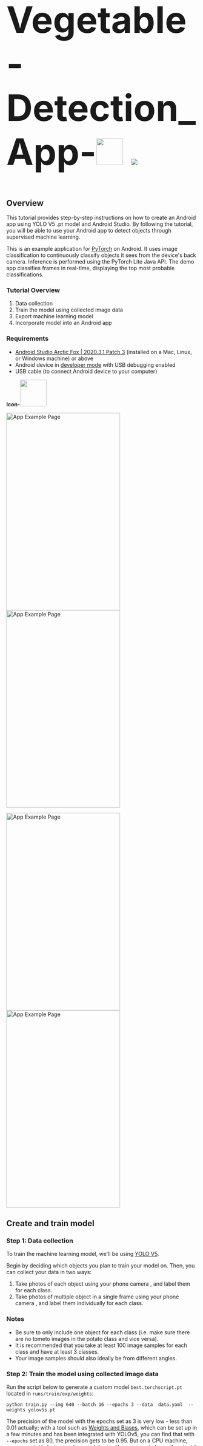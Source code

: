 <h1 style="font-size:10vw"> Vegetable-Detection_App-<img src="https://github.com/SOURAB-BAPPA/Vegetable-Detection_App/blob/main/images/vegetable.gif" width=70 height=70 />  <img src="https://user-images.githubusercontent.com/73097560/115834477-dbab4500-a447-11eb-908a-139a6edaec5c.gif"></h1>

## Overview

This tutorial provides step-by-step instructions on how to create an Android app using YOLO V5 .pt model and Android Studio. By following the tutorial, you will be able to use your Android app to detect objects through supervised machine learning. 

This is an example application for [PyTorch](https://pytorch.org/mobile/android/#more-pytorch-android-demo-apps) on Android. It uses image classification to continuously classify objects it sees from the device's back camera. Inference is performed using the PyTorch Lite Java API. The demo app classifies frames in real-time, displaying the top most probable classifications. 

### Tutorial Overview

1. Data collection
2. Train the model using collected image data
3. Export machine learning model
4. Incorporate model into an Android app

### Requirements

*   [Android Studio Arctic Fox | 2020.3.1 Patch 3](https://developer.android.com/studio) (installed on a Mac, Linux, or Windows machine) or above
*   Android device in [developer mode](https://developer.android.com/studio/debug/dev-options) with USB debugging enabled
*   USB cable (to connect Android device to your computer)

<b>Icon-</b><img src="https://github.com/SOURAB-BAPPA/Vegetable-Detection_App/blob/main/images/icon4.png" width=70 height=70 />

<img src="https://github.com/SOURAB-BAPPA/Vegetable-Detection_App/blob/main/images/front_page.jpg" alt="App Example Page" width="300" height="520"/><img src="https://github.com/SOURAB-BAPPA/Vegetable-Detection_App/blob/main/images/2.jpg" alt="App Example Page" width="300" height="520"/>

<img src="https://github.com/SOURAB-BAPPA/Vegetable-Detection_App/blob/main/images/4.jpg" alt="App Example Page" width="300" height="520"/><img src="https://github.com/SOURAB-BAPPA/Vegetable-Detection_App/blob/main/images/3.jpg" alt="App Example Page" width="300" height="520"/>


## Create and train model

### Step 1: Data collection

To train the machine learning model, we'll be using [YOLO V5](https://github.com/ultralytics/yolov5). 

Begin by deciding which objects you plan to train your model on. Then, you can collect your data in two ways: 

1. Take photos of each object using your phone camera , and label them for each class. 
2. Take photos of multiple object in a single frame using your phone camera , and label them individually for each class.

### Notes
*   Be sure to only include one object for each class (i.e. make sure there are no tometo images in the potato class and vice versa). 
*   It is recommended that you take at least 100 image samples for each class and have at least 3 classes. 
*   Your image samples should also ideally be from different angles.

### Step 2: Train the model using collected image data

Run the script below to generate a custom model `best.torchscript.pt` located in `runs/train/exp/weights`:

```
python train.py --img 640 --batch 16 --epochs 3 --data  data.yaml  --weights yolov5s.pt
```

The precision of the model with the epochs set as 3 is very low - less than 0.01 actually; with a tool such as [Weights and Biases](https://wandb.ai), which can be set up in a few minutes and has been integrated with YOLOv5, you can find that with `--epochs` set as 80, the precision gets to be 0.95. But on a CPU machine, you can quickly train a custom model using the command above, then test it in the Android demo app. Below is a sample wandb metrics from 3, 30, and 100 epochs of training:

![](https://github.com/SOURAB-BAPPA/Vegetable-Detection_App/blob/main/ObjectDetection/metrics.png)

### Step 3. Convert the custom model to lite version

With the `export.py` modified in step 1 `Prepare the model` of the section `Quick Start`, you can convert the new custom model to its TorchScript lite version:

```
python export.py --weights runs/train/exp/weights/best.pt --include torchscript
```

The resulting `best.torchscript.ptl` is located in `runs/train/exp/weights`, which needs to be copied to the Android demo app's assets folder.


<br/>

## Build and run app

### Step 4: Export machine learning model

Now that you've trained your model, you'll need to export it. Download `best.torchscript.ptl` is located in `runs/train/exp/weights` and create a `label.txt`.

Now, get the project from [Github](https://github.com/SOURAB-BAPPA/Vegetable-Detection_App). Click the green code button and download ZIP. You will need to click through a number of folders (``Vegetable-Detection_App/ObjectDetection/app/src/main/assets/``). In assets, copy the ``label.txt``, and ``best.torchscript.ptl`` files (you only need to keep one ``label.txt`` file) into assets. 



### Step 5: Build the Android Studio project

Now, copy the file path for the android folder. Open Android Studio and click "Open an existing Android Studio project." A window should pop up that says "Open File or Project." At the top of the window, copy paste the file path and click OK. 

Then in `PrePostProcessor.java`, change line `private static int mOutputColumn = 9;` to `private static int mOutputColumn = no_of_labels+5;`.(label.txt defines the 4 custom class names)

Select `Build -> Make Project` and check that the project builds successfully. You will need Android SDK configured in the settings. You'll need at least SDK
version 23. The `build.gradle` file will prompt you to download any missing libraries.


### Step 6: Turn on Android phone developer mode

In our example, we have used a Motorola Moto E4 phone. Go to _Settings_ and scroll to _About phone_. Scroll down to _Build number_ and click it seven times. After a few taps, the steps should count down until you unlock the developer options. Then, back in _Settings_, scroll to _Developer options_ and turn Developer mode on. Once developer options are activated, you will see a message that reads, You are now a developer!


### Step 7: Install and run the app

Connect the Android device to the computer and be sure to approve any ADB permission prompts that appear on your phone. Select `Run -> Run app.` Select the deployment target in the connected devices to the device on which the app will be installed. This will install the app on the device. The app should automatically open and it should be able to recognize the objects you trained the model on. If the labels are not showing up, make sure the ``label.txt`` file is still in your assets folder.


## Assets folder
_Do not delete the assets folder content_. If you explicitly deleted the files, choose `Build -> Rebuild` to re-download the deleted model files into the assets folder.


## Sources



## Contact

For any questions, suggestions, or concerns, please contact me at maitysourab@gmail.com.

